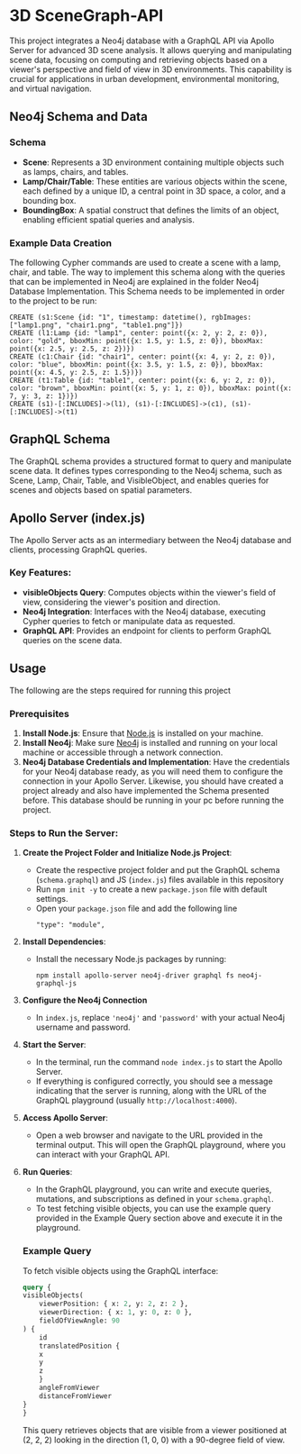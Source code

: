 # 3D SceneGraph-API
This project integrates a Neo4j database with a GraphQL API via Apollo Server for advanced 3D scene analysis. It allows querying and manipulating scene data, focusing on computing and retrieving objects based on a viewer's perspective and field of view in 3D environments. This capability is crucial for applications in urban development, environmental monitoring, and virtual navigation.

## Neo4j Schema and Data

### Schema
- **Scene**: Represents a 3D environment containing multiple objects such as lamps, chairs, and tables.
- **Lamp/Chair/Table**: These entities are various objects within the scene, each defined by a unique ID, a central point in 3D space, a color, and a bounding box.
- **BoundingBox**: A spatial construct that defines the limits of an object, enabling efficient spatial queries and analysis.

### Example Data Creation
The following Cypher commands are used to create a scene with a lamp, chair, and table. The way to implement this schema along with the queries that can be implemented in Neo4j are explained in the folder Neo4j Database Implementation. This Schema needs to be implemented in order to the project to be run:

```cypher
CREATE (s1:Scene {id: "1", timestamp: datetime(), rgbImages: ["lamp1.png", "chair1.png", "table1.png"]})
CREATE (l1:Lamp {id: "lamp1", center: point({x: 2, y: 2, z: 0}), color: "gold", bboxMin: point({x: 1.5, y: 1.5, z: 0}), bboxMax: point({x: 2.5, y: 2.5, z: 2})})
CREATE (c1:Chair {id: "chair1", center: point({x: 4, y: 2, z: 0}), color: "blue", bboxMin: point({x: 3.5, y: 1.5, z: 0}), bboxMax: point({x: 4.5, y: 2.5, z: 1.5})})
CREATE (t1:Table {id: "table1", center: point({x: 6, y: 2, z: 0}), color: "brown", bboxMin: point({x: 5, y: 1, z: 0}), bboxMax: point({x: 7, y: 3, z: 1})})
CREATE (s1)-[:INCLUDES]->(l1), (s1)-[:INCLUDES]->(c1), (s1)-[:INCLUDES]->(t1)
```

## GraphQL Schema
The GraphQL schema provides a structured format to query and manipulate scene data. It defines types corresponding to the Neo4j schema, such as Scene, Lamp, Chair, Table, and VisibleObject, and enables queries for scenes and objects based on spatial parameters.

## Apollo Server (index.js)
The Apollo Server acts as an intermediary between the Neo4j database and clients, processing GraphQL queries.

### Key Features:
- **visibleObjects Query**: Computes objects within the viewer's field of view, considering the viewer's position and direction.
- **Neo4j Integration**: Interfaces with the Neo4j database, executing Cypher queries to fetch or manipulate data as requested.
- **GraphQL API**: Provides an endpoint for clients to perform GraphQL queries on the scene data.

## Usage 

The following are the steps required for running this project

### Prerequisites

1. **Install Node.js**: Ensure that [Node.js](https://nodejs.org/en/) is installed on your machine.
2. **Install Neo4j**: Make sure [Neo4j](https://neo4j.com/download/) is installed and running on your local machine or accessible through a network connection.
3. **Neo4j Database Credentials and Implementation**: Have the credentials for your Neo4j database ready, as you will need them to configure the connection in your Apollo Server. Likewise, you should have created a project already and also have implemented the Schema presented before. This database should be running in your pc before running the project.

### Steps to Run the Server:

1.  **Create the Project Folder and Initialize Node.js Project**:
	- Create the respective project folder and put the GraphQL schema (`schema.graphql`) and JS (`index.js`) files available in this repository
	- Run `npm init -y` to create a new `package.json` file with default settings.
	- Open your `package.json` file and add the following line
		```
		"type": "module",
		```
2. **Install Dependencies**:
	- Install the necessary Node.js packages by running:
		```
		npm install apollo-server neo4j-driver graphql fs neo4j-graphql-js
		```
3. **Configure the Neo4j Connection**
    - In `index.js`, replace `'neo4j'` and `'password'` with your actual Neo4j username and password.

4. **Start the Server**:
	- In the terminal, run the command `node index.js` to start the Apollo Server.
    - If everything is configured correctly, you should see a message indicating that the server is running, along with the URL of the GraphQL playground (usually `http://localhost:4000`).

5. **Access Apollo Server**:
    - Open a web browser and navigate to the URL provided in the terminal output. This will open the GraphQL playground, where you can interact with your GraphQL API.

6. **Run Queries**:
    - In the GraphQL playground, you can write and execute queries, mutations, and subscriptions as defined in your `schema.graphql`.
    - To test fetching visible objects, you can use the example query provided in the Example Query section above and execute it in the playground.

	### Example Query

	To fetch visible objects using the GraphQL interface:

	```graphql
	query {
	visibleObjects(
		viewerPosition: { x: 2, y: 2, z: 2 },
		viewerDirection: { x: 1, y: 0, z: 0 },
		fieldOfViewAngle: 90
	) {
		id
		translatedPosition {
		x
		y
		z
		}
		angleFromViewer
		distanceFromViewer
	}
	}
	```
	This query retrieves objects that are visible from a viewer positioned at (2, 2, 2) looking in the direction (1, 0, 0) with a 90-degree field of view.
